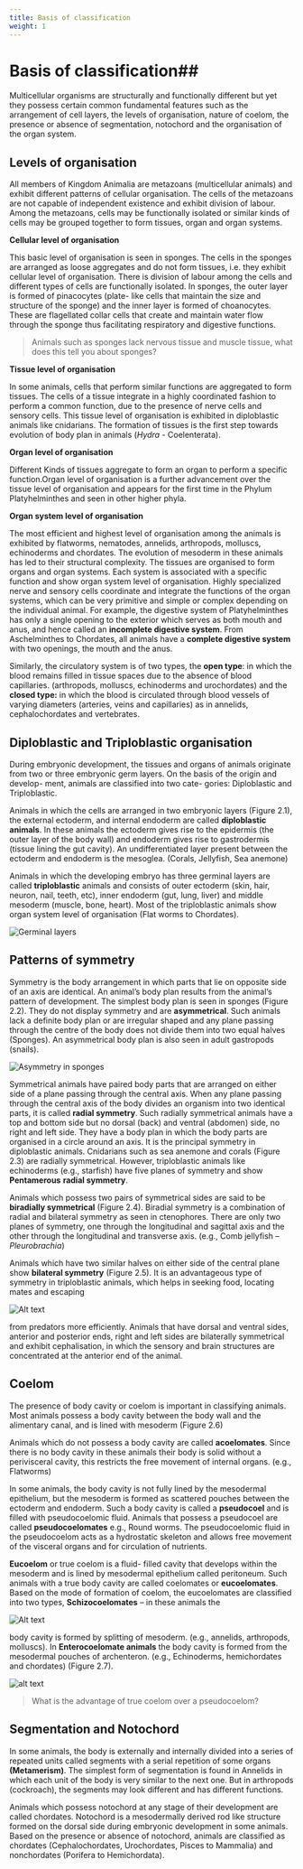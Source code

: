```yaml
---
title: Basis of classification
weight: 1
---
```


# Basis of classification##

Multicellular organisms are structurally and functionally different but yet they possess certain common fundamental features such as the arrangement of cell layers, the levels of organisation, nature of coelom, the presence or absence of segmentation, notochord and the organisation of the organ system.

## Levels of organisation

All members of Kingdom Animalia are metazoans (multicellular animals) and exhibit different patterns of cellular organisation. The cells of the metazoans are not capable of independent existence and exhibit division of labour. Among the metazoans, cells may be functionally isolated or similar kinds of cells may be grouped together to form tissues, organ and organ systems.

**Cellular level of organisation**

This basic level of organisation is seen in sponges. The cells in the sponges are arranged as loose aggregates and do not form tissues, i.e. they exhibit cellular level of organisation. There is division of labour among the cells and different types of cells are functionally isolated. In sponges, the outer layer is formed of pinacocytes (plate- like cells that maintain the size and structure of the sponge) and the inner layer is formed of choanocytes. These are flagellated collar cells that create and maintain water flow through the sponge thus facilitating respiratory and digestive functions.

> Animals such as sponges lack nervous tissue and muscle tissue, what does this tell you about sponges?

**Tissue level of organisation**

In some animals, cells that perform similar functions are aggregated to form tissues. The cells of a tissue integrate in a highly coordinated fashion to perform a common function, due to the presence of nerve cells and sensory cells. This tissue level of organisation is exhibited in diploblastic animals like cnidarians. The formation of tissues is the first step towards evolution of body plan in animals (_Hydra_ \- Coelenterata).              

 **Organ level of organisation**              
 
  Different Kinds of tissues aggregate to form an organ to perform a specific function.Organ level of organisation is a further advancement over the tissue level of organisation and appears for the first time in the Phylum Platyhelminthes and seen in other higher phyla.

**Organ system level of organisation**

The most efficient and highest level of organisation among the animals is exhibited by flatworms, nematodes, annelids, arthropods, molluscs, echinoderms and chordates. The evolution of mesoderm in these animals has led to their structural complexity. The tissues are organised to form organs and organ systems. Each system is associated with a specific function and show organ system level of organisation. Highly specialized nerve and sensory cells coordinate and integrate the functions of the organ systems, which can be very primitive and simple or complex depending on the individual animal. For example, the digestive system of Platyhelminthes has only a single opening to the exterior which serves as both mouth and anus, and hence called an **incomplete digestive system**. From Aschelminthes to Chordates, all animals have a **complete digestive system** with two openings, the mouth and the anus.

Similarly, the circulatory system is of two types, the **open type**: in which the blood remains filled in tissue spaces due to the absence of blood capillaries. (arthropods, molluscs, echinoderms and urochordates) and the **closed type:** in which the blood is circulated through blood vessels of varying diameters (arteries, veins and capillaries) as in annelids, cephalochordates and vertebrates.

## Diploblastic and Triploblastic organisation

During embryonic development, the tissues and organs of animals originate from two or three embryonic germ layers. On the basis of the origin and develop- ment, animals are classified into two cate- gories: Diploblastic and Triploblastic.

Animals in which the cells are arranged in two embryonic layers (Figure 2.1), the external ectoderm, and internal endoderm are called **diploblastic animals**. In these animals the ectoderm gives rise to the epidermis (the outer layer of the body wall) and endoderm gives rise to gastrodermis (tissue lining the gut cavity). An undifferentiated layer present between the ectoderm and endoderm is the mesoglea. (Corals, Jellyfish, Sea anemone)

Animals in which the developing embryo has three germinal layers are called **triploblastic** animals and consists of outer ectoderm (skin, hair, neuron, nail, teeth, etc), inner endoderm (gut, lung, liver) and middle mesoderm (muscle, bone, heart). Most of the triploblastic animals show organ system level of organisation (Flat worms to Chordates).

![Germinal layers](2.2.png)

## Patterns of symmetry

Symmetry is the body arrangement in which parts that lie on opposite side of an axis are identical. An animal’s body plan results from the animal’s pattern of development. The simplest body plan is seen in sponges (Figure 2.2). They do not display symmetry and are **asymmetrical**. Such animals lack a definite body plan or are irregular shaped and any plane passing through the centre of the body does not divide them into two equal halves (Sponges). An asymmetrical body plan is also seen in adult gastropods (snails).

![Asymmetry in sponges](2.3.png)

Symmetrical animals have paired body parts that are arranged on either side of a plane passing through the central axis. When any plane passing through the central axis of the body divides an organism into two identical parts, it is called **radial symmetry**. Such radially symmetrical animals have a top and bottom side but no dorsal (back) and ventral (abdomen) side, no right and left side. They have a body plan in which the body parts are organised in a circle around an axis. It is the principal symmetry in diploblastic animals. Cnidarians such as sea anemone and corals (Figure 2.3) are radially symmetrical. However, triploblastic animals like echinoderms (e.g., starfish) have five planes of symmetry and show **Pentamerous** **radial symmetry**.

Animals which possess two pairs of symmetrical sides are said to be **biradially symmetrical** (Figure 2.4). Biradial symmetry is a combination of radial and bilateral symmetry as seen in ctenophores. There are only two planes of symmetry, one through the longitudinal and sagittal axis and the other through the longitudinal and transverse axis. (e.g., Comb jellyfish – _Pleurobrachia_)

Animals which have two similar halves on either side of the central plane show **bilateral symmetry** (Figure 2.5). It is an advantageous type of symmetry in triploblastic animals, which helps in seeking food, locating mates and escaping

![Alt text](2.4.png)

from predators more efficiently. Animals that have dorsal and ventral sides, anterior and posterior ends, right and left sides are bilaterally symmetrical and exhibit cephalisation, in which the sensory and brain structures are concentrated at the anterior end of the animal.

## Coelom

The presence of body cavity or coelom is important in classifying animals. Most animals possess a body cavity between the body wall and the alimentary canal, and is lined with mesoderm (Figure 2.6)

Animals which do not possess a body cavity are called **acoelomates**. Since there is no body cavity in these animals their body is solid without a perivisceral cavity, this restricts the free movement of internal organs. (e.g., Flatworms)

In some animals, the body cavity is not fully lined by the mesodermal epithelium, but the mesoderm is formed as scattered pouches between the ectoderm and endoderm. Such a body cavity is called a **pseudocoel** and is filled with pseudocoelomic fluid. Animals that possess a pseudocoel are called **pseudocoelomates** e.g., Round worms. The pseudocoelomic fluid in the pseudocoelom acts as a hydrostatic skeleton and allows free movement of the visceral organs and for circulation of nutrients.

**Eucoelom** or true coelom is a fluid- filled cavity that develops within the mesoderm and is lined by mesodermal epithelium called peritoneum. Such animals with a true body cavity are called coelomates or **eucoelomates**. Based on the mode of formation of coelom, the eucoelomates are classified into two types, **Schizocoelomates** – in these animals the

![Alt text](2.5.png)

body cavity is formed by splitting of mesoderm. (e.g., annelids, arthropods, molluscs). In **Enterocoelomate animals** the body cavity is formed from the mesodermal pouches of archenteron. (e.g., Echinoderms, hemichordates and chordates) (Figure 2.7).

![alt text](../2.6.png)

>What is the advantage of true coelom over a pseudocoelom?

## Segmentation and Notochord

In some animals, the body is externally and internally divided into a series of repeated units called segments with a serial repetition of some organs **(Metamerism)**. The simplest form of segmentation is found in Annelids in which each unit of the body is very similar to the next one. But in arthropods (cockroach), the segments may look different and has different functions.

Animals which possess notochord at any stage of their development are called chordates. Notochord is a mesodermally derived rod like structure formed on the dorsal side during embryonic development in some animals. Based on the presence or absence of notochord, animals are classified as chordates (Cephalochordates, Urochordates, Pisces to Mammalia) and nonchordates (Porifera to Hemichordata).
